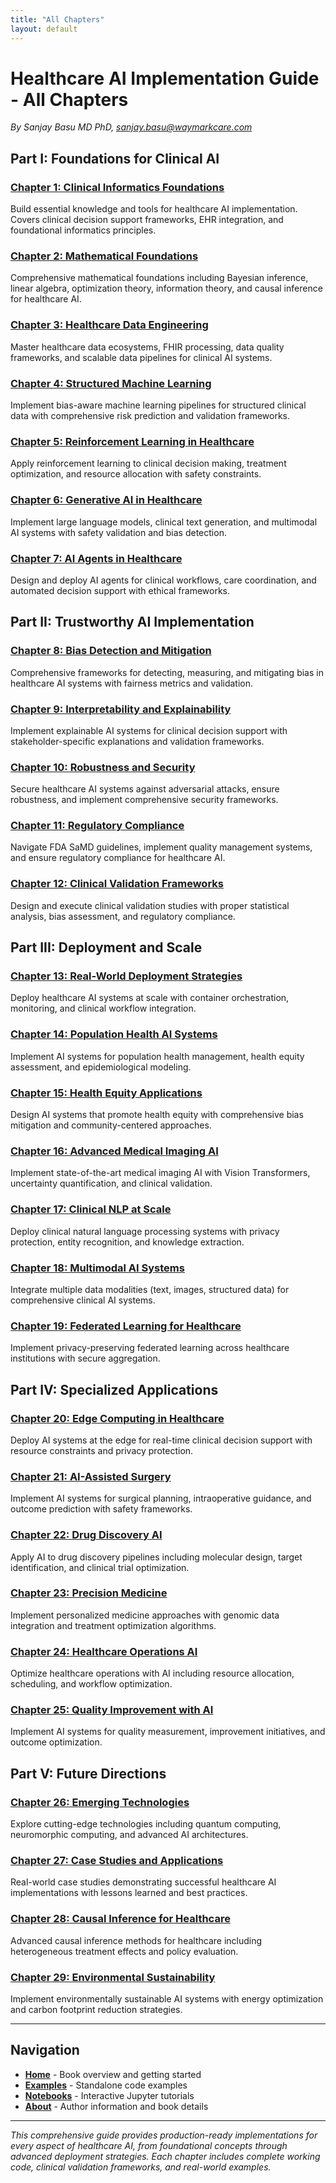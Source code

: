 ```yaml
---
title: "All Chapters"
layout: default
---
```


# Healthcare AI Implementation Guide - All Chapters

*By Sanjay Basu MD PhD, sanjay.basu@waymarkcare.com*

## Part I: Foundations for Clinical AI

### [Chapter 1: Clinical Informatics Foundations](chapters/01-clinical-informatics-peer-reviewed/)
Build essential knowledge and tools for healthcare AI implementation. Covers clinical decision support frameworks, EHR integration, and foundational informatics principles.

### [Chapter 2: Mathematical Foundations](chapters/02-mathematical-foundations-peer-reviewed/)
Comprehensive mathematical foundations including Bayesian inference, linear algebra, optimization theory, information theory, and causal inference for healthcare AI.

### [Chapter 3: Healthcare Data Engineering](chapters/03-healthcare-data-engineering-peer-reviewed/)
Master healthcare data ecosystems, FHIR processing, data quality frameworks, and scalable data pipelines for clinical AI systems.

### [Chapter 4: Structured Machine Learning](chapters/04-structured-ml-clinical-comprehensive/)
Implement bias-aware machine learning pipelines for structured clinical data with comprehensive risk prediction and validation frameworks.

### [Chapter 5: Reinforcement Learning in Healthcare](chapters/05-reinforcement-learning-healthcare-comprehensive/)
Apply reinforcement learning to clinical decision making, treatment optimization, and resource allocation with safety constraints.

### [Chapter 6: Generative AI in Healthcare](chapters/06-generative-ai-healthcare-comprehensive/)
Implement large language models, clinical text generation, and multimodal AI systems with safety validation and bias detection.

### [Chapter 7: AI Agents in Healthcare](chapters/07-ai-agents-healthcare-comprehensive/)
Design and deploy AI agents for clinical workflows, care coordination, and automated decision support with ethical frameworks.

## Part II: Trustworthy AI Implementation

### [Chapter 8: Bias Detection and Mitigation](chapters/08-bias-detection-mitigation-comprehensive/)
Comprehensive frameworks for detecting, measuring, and mitigating bias in healthcare AI systems with fairness metrics and validation.

### [Chapter 9: Interpretability and Explainability](chapters/09-interpretability-explainability-comprehensive/)
Implement explainable AI systems for clinical decision support with stakeholder-specific explanations and validation frameworks.

### [Chapter 10: Robustness and Security](chapters/10-robustness-security-comprehensive/)
Secure healthcare AI systems against adversarial attacks, ensure robustness, and implement comprehensive security frameworks.

### [Chapter 11: Regulatory Compliance](chapters/11-regulatory-compliance-comprehensive/)
Navigate FDA SaMD guidelines, implement quality management systems, and ensure regulatory compliance for healthcare AI.

### [Chapter 12: Clinical Validation Frameworks](chapters/12-clinical-validation-frameworks-comprehensive/)
Design and execute clinical validation studies with proper statistical analysis, bias assessment, and regulatory compliance.

## Part III: Deployment and Scale

### [Chapter 13: Real-World Deployment Strategies](chapters/13-real-world-deployment-strategies-comprehensive/)
Deploy healthcare AI systems at scale with container orchestration, monitoring, and clinical workflow integration.

### [Chapter 14: Population Health AI Systems](chapters/14-population-health-ai-systems-comprehensive/)
Implement AI systems for population health management, health equity assessment, and epidemiological modeling.

### [Chapter 15: Health Equity Applications](chapters/15-health-equity-applications-comprehensive/)
Design AI systems that promote health equity with comprehensive bias mitigation and community-centered approaches.

### [Chapter 16: Advanced Medical Imaging AI](chapters/16-advanced-medical-imaging-ai-comprehensive/)
Implement state-of-the-art medical imaging AI with Vision Transformers, uncertainty quantification, and clinical validation.

### [Chapter 17: Clinical NLP at Scale](chapters/17-clinical-nlp-at-scale-comprehensive/)
Deploy clinical natural language processing systems with privacy protection, entity recognition, and knowledge extraction.

### [Chapter 18: Multimodal AI Systems](chapters/18-multimodal-ai-systems-comprehensive/)
Integrate multiple data modalities (text, images, structured data) for comprehensive clinical AI systems.

### [Chapter 19: Federated Learning for Healthcare](chapters/19-federated-learning-healthcare-comprehensive/)
Implement privacy-preserving federated learning across healthcare institutions with secure aggregation.

## Part IV: Specialized Applications

### [Chapter 20: Edge Computing in Healthcare](chapters/20-edge-computing-healthcare-comprehensive/)
Deploy AI systems at the edge for real-time clinical decision support with resource constraints and privacy protection.

### [Chapter 21: AI-Assisted Surgery](chapters/21-ai-assisted-surgery-comprehensive/)
Implement AI systems for surgical planning, intraoperative guidance, and outcome prediction with safety frameworks.

### [Chapter 22: Drug Discovery AI](chapters/22-drug-discovery-ai-comprehensive/)
Apply AI to drug discovery pipelines including molecular design, target identification, and clinical trial optimization.

### [Chapter 23: Precision Medicine](chapters/23-precision-medicine-comprehensive/)
Implement personalized medicine approaches with genomic data integration and treatment optimization algorithms.

### [Chapter 24: Healthcare Operations AI](chapters/24-healthcare-operations-ai-comprehensive/)
Optimize healthcare operations with AI including resource allocation, scheduling, and workflow optimization.

### [Chapter 25: Quality Improvement with AI](chapters/25-quality-improvement-ai-comprehensive/)
Implement AI systems for quality measurement, improvement initiatives, and outcome optimization.

## Part V: Future Directions

### [Chapter 26: Emerging Technologies](chapters/26-emerging-technologies-comprehensive/)
Explore cutting-edge technologies including quantum computing, neuromorphic computing, and advanced AI architectures.

### [Chapter 27: Case Studies and Applications](chapters/27-case-studies-applications-comprehensive/)
Real-world case studies demonstrating successful healthcare AI implementations with lessons learned and best practices.

### [Chapter 28: Causal Inference for Healthcare](chapters/28-causal-inference-comprehensive/)
Advanced causal inference methods for healthcare including heterogeneous treatment effects and policy evaluation.

### [Chapter 29: Environmental Sustainability](chapters/29-environmental-sustainability-comprehensive/)
Implement environmentally sustainable AI systems with energy optimization and carbon footprint reduction strategies.

---

## Navigation

- **[Home](/)** - Book overview and getting started
- **[Examples](/examples/)** - Standalone code examples
- **[Notebooks](/notebooks/)** - Interactive Jupyter tutorials
- **[About](/about/)** - Author information and book details

---

*This comprehensive guide provides production-ready implementations for every aspect of healthcare AI, from foundational concepts through advanced deployment strategies. Each chapter includes complete working code, clinical validation frameworks, and real-world examples.*

